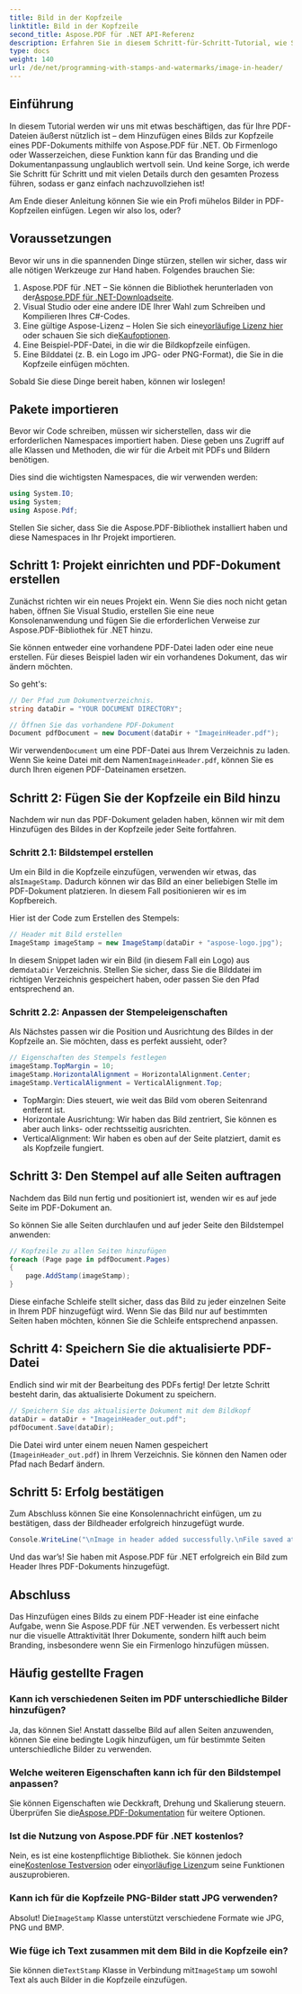 ```yaml
---
title: Bild in der Kopfzeile
linktitle: Bild in der Kopfzeile
second_title: Aspose.PDF für .NET API-Referenz
description: Erfahren Sie in diesem Schritt-für-Schritt-Tutorial, wie Sie mit Aspose.PDF für .NET ein Bild zur Kopfzeile einer PDF-Datei hinzufügen.
type: docs
weight: 140
url: /de/net/programming-with-stamps-and-watermarks/image-in-header/
---
```

## Einführung

In diesem Tutorial werden wir uns mit etwas beschäftigen, das für Ihre PDF-Dateien äußerst nützlich ist – dem Hinzufügen eines Bilds zur Kopfzeile eines PDF-Dokuments mithilfe von Aspose.PDF für .NET. Ob Firmenlogo oder Wasserzeichen, diese Funktion kann für das Branding und die Dokumentanpassung unglaublich wertvoll sein. Und keine Sorge, ich werde Sie Schritt für Schritt und mit vielen Details durch den gesamten Prozess führen, sodass er ganz einfach nachzuvollziehen ist!

Am Ende dieser Anleitung können Sie wie ein Profi mühelos Bilder in PDF-Kopfzeilen einfügen. Legen wir also los, oder?

## Voraussetzungen

Bevor wir uns in die spannenden Dinge stürzen, stellen wir sicher, dass wir alle nötigen Werkzeuge zur Hand haben. Folgendes brauchen Sie:

1.  Aspose.PDF für .NET – Sie können die Bibliothek herunterladen von der[Aspose.PDF für .NET-Downloadseite](https://releases.aspose.com/pdf/net/).
2. Visual Studio oder eine andere IDE Ihrer Wahl zum Schreiben und Kompilieren Ihres C#-Codes.
3.  Eine gültige Aspose-Lizenz – Holen Sie sich eine[vorläufige Lizenz hier](https://purchase.aspose.com/temporary-license/) oder schauen Sie sich die[Kaufoptionen](https://purchase.aspose.com/buy).
4. Eine Beispiel-PDF-Datei, in die wir die Bildkopfzeile einfügen.
5. Eine Bilddatei (z. B. ein Logo im JPG- oder PNG-Format), die Sie in die Kopfzeile einfügen möchten.

Sobald Sie diese Dinge bereit haben, können wir loslegen!

## Pakete importieren

Bevor wir Code schreiben, müssen wir sicherstellen, dass wir die erforderlichen Namespaces importiert haben. Diese geben uns Zugriff auf alle Klassen und Methoden, die wir für die Arbeit mit PDFs und Bildern benötigen.

Dies sind die wichtigsten Namespaces, die wir verwenden werden:

```csharp
using System.IO;
using System;
using Aspose.Pdf;
```

Stellen Sie sicher, dass Sie die Aspose.PDF-Bibliothek installiert haben und diese Namespaces in Ihr Projekt importieren.

## Schritt 1: Projekt einrichten und PDF-Dokument erstellen

Zunächst richten wir ein neues Projekt ein. Wenn Sie dies noch nicht getan haben, öffnen Sie Visual Studio, erstellen Sie eine neue Konsolenanwendung und fügen Sie die erforderlichen Verweise zur Aspose.PDF-Bibliothek für .NET hinzu.

Sie können entweder eine vorhandene PDF-Datei laden oder eine neue erstellen. Für dieses Beispiel laden wir ein vorhandenes Dokument, das wir ändern möchten.

So geht's:

```csharp
// Der Pfad zum Dokumentverzeichnis.
string dataDir = "YOUR DOCUMENT DIRECTORY";

// Öffnen Sie das vorhandene PDF-Dokument
Document pdfDocument = new Document(dataDir + "ImageinHeader.pdf");
```

 Wir verwenden`Document` um eine PDF-Datei aus Ihrem Verzeichnis zu laden. Wenn Sie keine Datei mit dem Namen`ImageinHeader.pdf`, können Sie es durch Ihren eigenen PDF-Dateinamen ersetzen.

## Schritt 2: Fügen Sie der Kopfzeile ein Bild hinzu

Nachdem wir nun das PDF-Dokument geladen haben, können wir mit dem Hinzufügen des Bildes in der Kopfzeile jeder Seite fortfahren.

### Schritt 2.1: Bildstempel erstellen
 Um ein Bild in die Kopfzeile einzufügen, verwenden wir etwas, das als`ImageStamp`. Dadurch können wir das Bild an einer beliebigen Stelle im PDF-Dokument platzieren. In diesem Fall positionieren wir es im Kopfbereich.

Hier ist der Code zum Erstellen des Stempels:

```csharp
// Header mit Bild erstellen
ImageStamp imageStamp = new ImageStamp(dataDir + "aspose-logo.jpg");
```

 In diesem Snippet laden wir ein Bild (in diesem Fall ein Logo) aus dem`dataDir` Verzeichnis. Stellen Sie sicher, dass Sie die Bilddatei im richtigen Verzeichnis gespeichert haben, oder passen Sie den Pfad entsprechend an.

### Schritt 2.2: Anpassen der Stempeleigenschaften
Als Nächstes passen wir die Position und Ausrichtung des Bildes in der Kopfzeile an. Sie möchten, dass es perfekt aussieht, oder?

```csharp
// Eigenschaften des Stempels festlegen
imageStamp.TopMargin = 10;
imageStamp.HorizontalAlignment = HorizontalAlignment.Center;
imageStamp.VerticalAlignment = VerticalAlignment.Top;
```

- TopMargin: Dies steuert, wie weit das Bild vom oberen Seitenrand entfernt ist.
- Horizontale Ausrichtung: Wir haben das Bild zentriert, Sie können es aber auch links- oder rechtsseitig ausrichten.
- VerticalAlignment: Wir haben es oben auf der Seite platziert, damit es als Kopfzeile fungiert.

## Schritt 3: Den Stempel auf alle Seiten auftragen

Nachdem das Bild nun fertig und positioniert ist, wenden wir es auf jede Seite im PDF-Dokument an.

So können Sie alle Seiten durchlaufen und auf jeder Seite den Bildstempel anwenden:

```csharp
// Kopfzeile zu allen Seiten hinzufügen
foreach (Page page in pdfDocument.Pages)
{
    page.AddStamp(imageStamp);
}
```

Diese einfache Schleife stellt sicher, dass das Bild zu jeder einzelnen Seite in Ihrem PDF hinzugefügt wird. Wenn Sie das Bild nur auf bestimmten Seiten haben möchten, können Sie die Schleife entsprechend anpassen.

## Schritt 4: Speichern Sie die aktualisierte PDF-Datei

Endlich sind wir mit der Bearbeitung des PDFs fertig! Der letzte Schritt besteht darin, das aktualisierte Dokument zu speichern.

```csharp
// Speichern Sie das aktualisierte Dokument mit dem Bildkopf
dataDir = dataDir + "ImageinHeader_out.pdf";
pdfDocument.Save(dataDir);
```

Die Datei wird unter einem neuen Namen gespeichert (`ImageinHeader_out.pdf`) in Ihrem Verzeichnis. Sie können den Namen oder Pfad nach Bedarf ändern.

## Schritt 5: Erfolg bestätigen

Zum Abschluss können Sie eine Konsolennachricht einfügen, um zu bestätigen, dass der Bildheader erfolgreich hinzugefügt wurde.

```csharp
Console.WriteLine("\nImage in header added successfully.\nFile saved at " + dataDir);
```

Und das war’s! Sie haben mit Aspose.PDF für .NET erfolgreich ein Bild zum Header Ihres PDF-Dokuments hinzugefügt.

## Abschluss

Das Hinzufügen eines Bilds zu einem PDF-Header ist eine einfache Aufgabe, wenn Sie Aspose.PDF für .NET verwenden. Es verbessert nicht nur die visuelle Attraktivität Ihrer Dokumente, sondern hilft auch beim Branding, insbesondere wenn Sie ein Firmenlogo hinzufügen müssen.

## Häufig gestellte Fragen

### Kann ich verschiedenen Seiten im PDF unterschiedliche Bilder hinzufügen?
Ja, das können Sie! Anstatt dasselbe Bild auf allen Seiten anzuwenden, können Sie eine bedingte Logik hinzufügen, um für bestimmte Seiten unterschiedliche Bilder zu verwenden.

### Welche weiteren Eigenschaften kann ich für den Bildstempel anpassen?
 Sie können Eigenschaften wie Deckkraft, Drehung und Skalierung steuern. Überprüfen Sie die[Aspose.PDF-Dokumentation](https://reference.aspose.com/pdf/net/) für weitere Optionen.

### Ist die Nutzung von Aspose.PDF für .NET kostenlos?
 Nein, es ist eine kostenpflichtige Bibliothek. Sie können jedoch eine[Kostenlose Testversion](https://releases.aspose.com/) oder ein[vorläufige Lizenz](https://purchase.aspose.com/temporary-license/)um seine Funktionen auszuprobieren.

### Kann ich für die Kopfzeile PNG-Bilder statt JPG verwenden?
 Absolut! Die`ImageStamp` Klasse unterstützt verschiedene Formate wie JPG, PNG und BMP.

### Wie füge ich Text zusammen mit dem Bild in die Kopfzeile ein?
 Sie können die`TextStamp` Klasse in Verbindung mit`ImageStamp` um sowohl Text als auch Bilder in die Kopfzeile einzufügen.